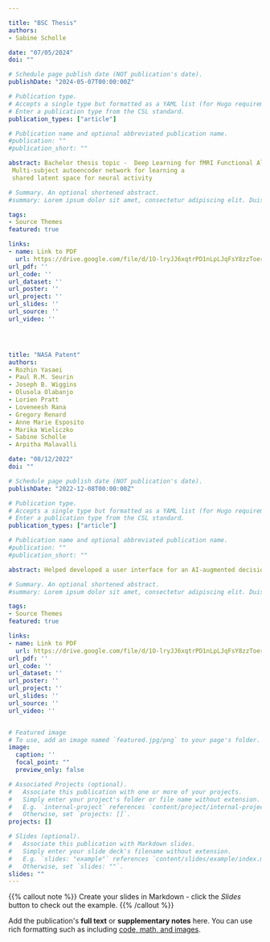 ```yaml
---

title: "BSC Thesis"
authors:
- Sabine Scholle

date: "07/05/2024"
doi: ""

# Schedule page publish date (NOT publication's date).
publishDate: "2024-05-07T00:00:00Z"

# Publication type.
# Accepts a single type but formatted as a YAML list (for Hugo requirements).
# Enter a publication type from the CSL standard.
publication_types: ["article"]

# Publication name and optional abbreviated publication name.
#publication: ""
#publication_short: ""

abstract: Bachelor thesis topic -  Deep Learning for fMRI Functional Alignment:
 Multi-subject autoencoder network for learning a
 shared latent space for neural activity

# Summary. An optional shortened abstract.
#summary: Lorem ipsum dolor sit amet, consectetur adipiscing elit. Duis posuere tellus ac #convallis placerat. Proin tincidunt magna sed ex sollicitudin condimentum.

tags:
- Source Themes
featured: true

links:
- name: Link to PDF
  url: https://drive.google.com/file/d/1O-lryJJ6xqtrPD1nLpLJqFsY8zzToerc/view
url_pdf: ''
url_code: ''
url_dataset: ''
url_poster: ''
url_project: ''
url_slides: ''
url_source: ''
url_video: ''




title: "NASA Patent"
authors:
- Rozhin Yasaei
- Paul R.M. Seurin
- Joseph B. Wiggins
- Olusola Olabanjo
- Lorien Pratt
- Loveneesh Rana
- Gregory Renard
- Anne Marie Esposito
- Marika Wieliczko
- Sabine Scholle
- Arpitha Malavalli

date: "08/12/2022"
doi: ""

# Schedule page publish date (NOT publication's date).
publishDate: "2022-12-08T00:00:00Z"

# Publication type.
# Accepts a single type but formatted as a YAML list (for Hugo requirements).
# Enter a publication type from the CSL standard.
publication_types: ["article"]

# Publication name and optional abbreviated publication name.
#publication: ""
#publication_short: ""

abstract: Helped developed a user interface for an AI-augmented decision-making tool called the ”H2 Golden Retriever” for evidence-based hydrogen research grantsmanship

# Summary. An optional shortened abstract.
#summary: Lorem ipsum dolor sit amet, consectetur adipiscing elit. Duis posuere tellus ac #convallis placerat. Proin tincidunt magna sed ex sollicitudin condimentum.

tags:
- Source Themes
featured: true

links:
- name: Link to PDF
  url: https://drive.google.com/file/d/1O-lryJJ6xqtrPD1nLpLJqFsY8zzToerc/view
url_pdf: ''
url_code: ''
url_dataset: ''
url_poster: ''
url_project: ''
url_slides: ''
url_source: ''
url_video: ''


# Featured image
# To use, add an image named `featured.jpg/png` to your page's folder. 
image:
  caption: ''
  focal_point: ""
  preview_only: false

# Associated Projects (optional).
#   Associate this publication with one or more of your projects.
#   Simply enter your project's folder or file name without extension.
#   E.g. `internal-project` references `content/project/internal-project/index.md`.
#   Otherwise, set `projects: []`.
projects: []

# Slides (optional).
#   Associate this publication with Markdown slides.
#   Simply enter your slide deck's filename without extension.
#   E.g. `slides: "example"` references `content/slides/example/index.md`.
#   Otherwise, set `slides: ""`.
slides: ""
---
```


{{% callout note %}}
Create your slides in Markdown - click the *Slides* button to check out the example.
{{% /callout %}}

Add the publication's **full text** or **supplementary notes** here. You can use rich formatting such as including [code, math, and images](https://docs.hugoblox.com/content/writing-markdown-latex/).
